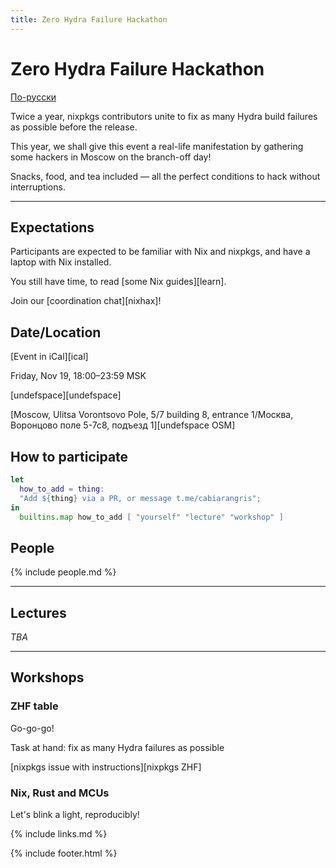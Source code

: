 ```yaml
---
title: Zero Hydra Failure Hackathon
---
```


Zero Hydra <span>Failure</span> Hackathon
====

[По-русски](/zhf-21.11/index.html)

Twice a year, nixpkgs contributors unite to fix as many Hydra build failures as possible before the release.

This year, we shall give this event a real-life manifestation by gathering some hackers in Moscow on the branch-off day!

Snacks, food, and tea included — all the perfect conditions to hack without interruptions.

-----

## Expectations

Participants are expected to be familiar with Nix and nixpkgs, and have a laptop with Nix installed.

You still have <span id="there-is-time" color="red">time</span>, to read [some Nix guides][learn].

Join our [coordination chat][nixhax]!

## Date/Location

[Event in iCal][ical]

Friday, Nov 19, 18:00–23:59 MSK

[undefspace][undefspace]

[Moscow, Ulitsa Vorontsovo Pole, 5/7 building 8, entrance 1/Москва, Воронцово поле 5-7с8, подъезд 1][undefspace OSM]



## How to participate

```nix
let
  how_to_add = thing:
  "Add ${thing} via a PR, or message t.me/cabiarangris";
in
  builtins.map how_to_add [ "yourself" "lecture" "workshop" ]
```

## People

{% include people.md %}

----
## Lectures

*TBA*

----
## Workshops

### ZHF table

Go-go-go!

Task at hand: fix as many Hydra failures as possible

[nixpkgs issue with instructions][nixpkgs ZHF]

### Nix, Rust and MCUs

Let's blink a light, reproducibly!

{% include links.md %}

{% include footer.html %}
